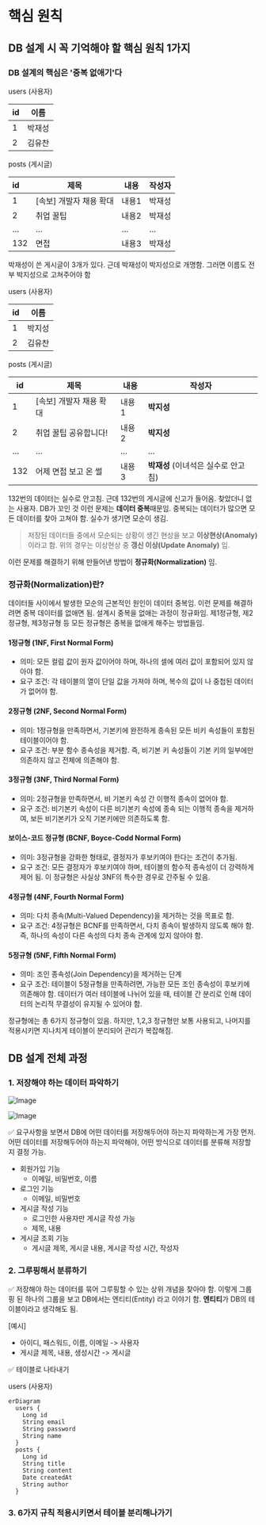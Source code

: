 # 핵심 원칙

## DB 설계 시 꼭 기억해야 할 핵심 원칙 1가지

### DB 설계의 핵심은 '중복 없애기'다

users (사용자)

| id  | 이름  |
| --- | --- |
| 1   | 박재성 |
| 2   | 김유찬 |

posts (게시글)

| id  | 제목             | 내용  | 작성자 |
|:-- | -------------- | --- | --- |
| 1   | [속보] 개발자 채용 확대 | 내용1 | 박재성 |
| 2   | 취업 꿀팁          | 내용2 | 박재성 |
| …   | …              | …   | …   |
| 132 | 면접             | 내용3 | 박재성 |

박재성이 쓴 게시글이 3개가 있다. 근데 박재성이 박지성으로 개명함. 그러면 이름도 전부 박지성으로 고쳐주어야 함

users (사용자)

| id  | 이름  |
| --- | --- |
| 1   | 박지성 |
| 2   | 김유찬 |

posts (게시글)

| **id** | **제목**         | **내용** | **작성자**                |
| ------ | -------------- | ------ | ---------------------- |
| 1      | [속보] 개발자 채용 확대 | 내용1    | **박지성**                |
| 2      | 취업 꿀팁 공유합니다!   | 내용2    | **박지성**                |
| …      | …              | …      | …                      |
| 132    | 어제 면접 보고 온 썰   | 내용3    | **박재성** (이녀석은 실수로 안고침) |

132번의 데이터는 실수로 안고침. 근데 132번의 게시글에 신고가 들어옴. 찾았더니 없는 사용자. DB가 꼬인 것
이런 문제는 **데이터 중복**때문임. 중복되는 데이터가 많으면 모든 데이터를 찾아 고쳐야 함. 실수가 생기면 모순이 생김.

> 저장된 데이터들 중에서 모순되는 상황이 생긴 현상을 보고 **이상현상(Anomaly)** 이라고 함. 위의 경우는 이상현상 중 **갱신 이상(Update Anomaly)** 임.

이런 문제를 해결하기 위해 만들어낸 방법이 **정규화(Normalization)** 임.

### 정규화(Normalization)란?

데이터들 사이에서 발생한 모순의 근본적인 원인이 데이터 중복임. 이런 문제를 해결하려면 중복 데이터를 없애면 됨. 설계시 중복을 없애는 과정이 정규화임.
제1정규형, 제2정규형, 제3정규형 등 모든 정규형은 중복을 없애게 해주는 방법들임.

#### 1정규형 (1NF, First Normal Form)

- 의미: 모든 컬럼 값이 원자 값이어야 하며, 하나의 셀에 여러 값이 포함되어 있지 않아야 함.
- 요구 조건: 각 테이블의 열이 단일 값을 가져야 하며, 복수의 값이 나 중첩된 데이터가 없어야 함.

#### 2정규형 (2NF, Second Normal Form)

- 의미: 1정규형을 만족하면서, 기본키에 완전하게 종속된 모든 비키 속성들이 포함된 테이블이어야 함.
- 요구 조건: 부분 함수 종속성을 제거함. 즉, 비기본 키 속성들이 기본 키의 일부에만 의존하지 않고 전체에 의존해야 함.

#### 3정규형 (3NF, Third Normal Form)

- 의미: 2정규형을 만족하면서, 비 기본키 속성 간 이행적 종속이 없어야 함.
- 요구 조건: 비기본키 속성이 다른 비기본키 속성에 종속 되는 이행적 종속을 제거하여, 보든 비기본키가 오직 기본키에만 의존하도록 함.

#### 보이스-코드 정규형 (BCNF, Boyce-Codd Normal Form)

- 의미: 3정규형을 강화한 형태로, 결정자가 후보키여야 한다는 조건이 추가됨.
- 요구 조건: 모든 결정자가 후보키여야 하며, 테이블의 함수적 종속성이 더 강력하게 제어 됨. 이 정규형은 사실상 3NF의 특수한 경우로 간주될 수 있음.

#### 4정규형 (4NF, Fourth Normal Form)

- 의미: 다치 종속(Multi-Valued Dependency)을 제거하는 것을 목표로 함.
- 요구 조건: 4정규형은 BCNF를 만족하면서, 다치 종속이 발생하지 않도록 해야 함. 즉, 하나의 속성이 다른 속성의 다치 종속 관계에 있지 않아야 함.

#### 5정규형 (5NF, Fifth Normal Form)

- 의미: 조인 종속성(Join Dependency)을 제거하는 단계
- 요구 조건: 테이블이 5정규형을 만족하려면, 가능한 모든 조인 종속성이 후보키에 의존해야 함. 데이터가 여러 테이블에 나뉘어 있을 때, 테이블 간 분리로 인해 데이터의 논리적 무결성이 유지될 수 있어야 함.

정규형에는 총 6가지 정규형이 있음. 하지만, 1,2,3 정규형만 보통 사용되고, 나머지를 적용시키면 지나치게 테이블이 분리되어 관리가 복잡해짐.

## DB 설계 전체 과정

### 1. 저장해야 하는 데이터 파악하기

![Image](https://github.com/user-attachments/assets/18a1f212-40c6-4500-b7af-74423e22823a)

![Image](https://github.com/user-attachments/assets/7407b57b-1b82-4388-88b4-565ff37df3ae)

✅ 요구사항을 보면서 DB에 어떤 데이터를 저장해두어야 하는지 파악하는게 가장 먼저. 어떤 데이터를 저장해두어야 하는지 파악해야, 어떤 방식으로 데이터를 분류해 저장할 지 결정 가능.

- 회원가입 기능
	- 이메일, 비밀번호, 이름
- 로그인 기능
	- 이메일, 비밀번호
- 게시글 작성 기능
	- 로그인한 사용자만 게시글 작성 가능
	- 제목, 내용
- 게시글 조회 기능
	- 게시글 제목, 게시글 내용, 게시글 작성 시간, 작성자

### 2. 그루핑해서 분류하기

✅ 저장해야 하는 데이터를 묶어 그루핑할 수 있는 상위 개념을 찾아야 함. 이렇게 그룹핑 된 하나의 그룹을 보고 DB에서는 엔티티(Entity) 라고 이야기 함. **엔티티**가 DB의 테이블이라고 생각해도 됨.

[예시]
- 아이디, 패스워드, 이름, 이메일 -> 사용자
- 게시글 제목, 내용, 생성시간 -> 게시글

✅ 테이블로 나타내기

users (사용자)

```mermaid
erDiagram
  users {
    Long id
    String email
    String password
    String name
  }
  posts {
    Long id
    String title
    String content
    Date createdAt
    String author
  }
```

### 3. 6가지 규칙 적용시키면서 테이블 분리해나가기
